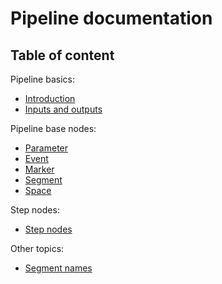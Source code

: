 # Pipeline documentation

## Table of content


Pipeline basics:

- [Introduction](./introduction.md)
- [Inputs and outputs](./inputs-and-outputs.md)

Pipeline base nodes:

- [Parameter](./nodes/parameter.md)
- [Event](./nodes/event.md)
- [Marker](./nodes/marker.md)
- [Segment](./nodes/segment.md)
- [Space](./nodes/space.md)

Step nodes:

- [Step nodes](./nodes/steps/index.md)

Other topics:
- [Segment names](./segments.md)
